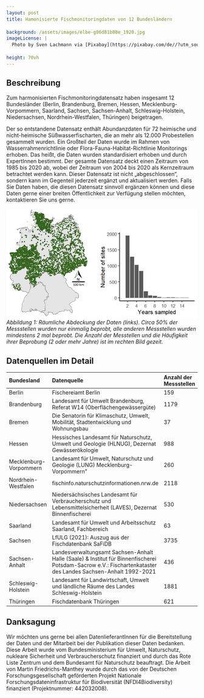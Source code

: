```yaml
---
layout: post 
title: Hamonisierte Fischmonitoringdaten von 12 Bundesländern

background: /assets/images/elbe-g06d81b88e_1920.jpg
imageLicense: |
  Photo by Sven Lachmann via [Pixabay](https://pixabay.com/de//?utm_source=link-attribution&utm_medium=referral&utm_campaign=image&utm_content=2105096)
  
height: 70vh
---
```


## Beschreibung

Zum harmonisierten Fischmonitoringdatensatz haben insgesamt 12 Bundesländer (Berlin, Brandenburg, Bremen, Hessen, Mecklenburg-Vorpommern, Saarland, Sachsen, Sachsen-Anhalt, Schleswig-Holstein, Niedersachsen, Nordrhein-Westfalen, Thüringen) beigetragen. 

Der so entstandene Datensatz enthält Abundanzdaten für 72 heimische und nicht-heimische Süßwasserfischarten, die an mehr als 12.000 Probestellen gesammelt wurden. Ein Großteil der Daten wurde im Rahmen von Wasserrahmenrichtlinie oder Flora-Fauna-Habitat-Richtlinie Monitorings erhoben. Das heißt, die Daten wurden standardisiert erhoben und durch ExpertInnen bestimmt. Der gesamte Datensatz deckt einen Zeitraum von 1985 bis 2020 ab, wobei der Zeitraum von 2004 bis 2020 als Kernzeitraum betrachtet werden kann.
Dieser Datensatz ist nicht „abgeschlossen“, sondern kann im Gegenteil jederzeit ergänzt und aktualisiert werden. Falls Sie Daten haben, die diesen Datensatz sinnvoll ergänzen können und diese Daten gerne einer breiten Öffentlichkeit zur Verfügung stellen möchten, kontaktieren Sie uns gerne.

![image](/assets/images/fischmonitoring.jpg)
*Abbildung 1: Räumliche Abdeckung der Daten (links). Circa 50% der Messstellen wurden nur einmalig beprobt, alle anderen Messstellen wurden mindestens 2 mal beprobt. Die Anzahl der Messtellen und die Häufigkeit ihrer Beprobung (2 oder mehr Jahre) ist im rechten Bild gezeit.*

## Datenquellen im Detail

|Bundesland|Datenquelle|Anzahl der Messstellen|
|:---|:---|:---|
|Berlin|Fischereiamt Berlin|159|
|Brandenburg|Landesamt für Umwelt Brandenburg, Referat W14 (Oberflächengewässergüte)|1179|
|Bremen|Die Senatorin für Klimaschutz, Umwelt, Mobilität, Stadtentwicklung und Wohnungsbau|37|
|Hessen|Hessisches Landesamt für Naturschutz, Umwelt und Geologie (HLNUG), Dezernat Gewässerökologie|988|
|Mecklenburg-Vorpommern|Landesamt für Umwelt, Naturschutz und Geologie (LUNG) Mecklenburg-Vorpommern"|260|
|Nordrhein-Westfalen|fischinfo.naturschutzinformationen.nrw.de|2118|
|Niedersachsen|Niedersächsisches Landesamt für Verbraucherschutz und Lebensmittelsicherheit (LAVES), Dezernat Binnenfischerei|530|
|Saarland|Landesamt für Umwelt und Arbeitsschutz Saarland, Fachbereich|63|
|Sachsen|LfULG (2021): Auszug aus der Fischdatenbank SaFiDB|3735|
|Sachsen-Anhalt|Landesverwaltungsamt Sachsen-Anhalt Halle (Saale) & Institut für Binnenfischerei Potsdam-Sacrow e.V.: Fischartenkataster des Landes Sachsen-Anhalt 1992-2021 |436|
|Schleswig-Holstein|Landesamt für Landwirtschaft, Umwelt und ländliche Räume des Landes Schleswig-Holstein |1881|
|Thüringen|Fischdatenbank Thüringen|621|


## Danksagung
Wir möchten uns gerne bei allen DatenlieferantInnen für die Bereitstellung der Daten und der Mitarbeit bei der Publikation dieser Daten bedanken.
Diese Arbeit wurde vom Bundesministerium für Umwelt, Naturschutz, nukleare Sicherheit und Verbraucherschutz finanziert und durch das Rote Liste Zentrum und dem Bundesamt für Naturschutz beauftragt. Die Arbeit von Martin Friedrichs-Manthey wurde durch das von der Deutschen Forschungsgesellschaft geförderten Projekt Nationale Forschungsdateninfrastruktur für Biodiversität (NFDI4Biodiversity) finanziert (Projektnummer: 442032008).







